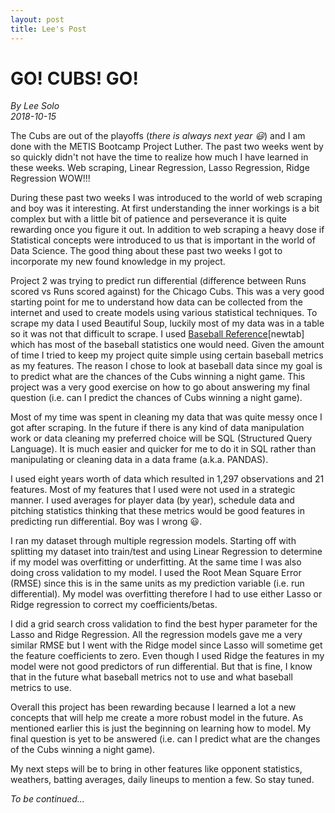```yaml
---
layout: post
title: Lee's Post
---
```


# GO! CUBS! GO!

_By Lee Solo_  
_2018-10-15_

The Cubs are out of the playoffs (_there is always next year :smiley:_) and I am  done with the METIS Bootcamp Project Luther. The past two weeks went by so quickly didn't not have the time to realize how much I have learned in these weeks. Web scraping, Linear Regression, Lasso Regression, Ridge Regression WOW!!!  

During these past two weeks I was introduced to the world of web scraping and boy was it interesting. At first understanding the inner workings is a bit complex but with a little bit of patience and perseverance it is quite rewarding once you figure it out. In addition to web scraping a heavy dose if Statistical concepts were introduced to us that is important in the world of Data Science. The good thing about these past two weeks I got to incorporate my new found knowledge in my project.  

Project 2 was trying to predict run differential (difference between Runs scored vs Runs scored against) for the Chicago Cubs. This was a very good starting point for me to understand how data can be collected from the internet and used to create models using various statistical techniques. To scrape my data I used Beautiful Soup, luckily most of my data was in a table so it was not that difficult to scrape. I used [Baseball Reference](https://www.baseball-reference.com/)[newtab] which has most of the baseball statistics one would need. Given the amount of time I tried to keep my project quite simple using certain baseball metrics as my features. The reason I chose to look at baseball data since my goal is to predict what are the chances of the Cubs winning a night game. This project was a very good exercise on how to go about answering my final question (i.e. can I predict the chances of Cubs winning a night game).  

Most of my time was spent in cleaning my data that was quite messy once I got after scraping. In the future if there is any kind of data manipulation work or data cleaning my preferred choice will be SQL (Structured Query Language). It is much easier and quicker for me to do it in SQL rather than manipulating or cleaning data in a data frame (a.k.a. PANDAS).  

I used eight years worth of data which resulted in 1,297 observations and 21 features. Most of my features that I used were not used in a strategic manner. I used averages for player data (by year), schedule data and pitching statistics thinking that these metrics would be good features in predicting run differential. Boy was I wrong :smiley:.

I ran my dataset through multiple regression models. Starting off with splitting my dataset into train/test and using Linear Regression to determine if my model was overfitting or underfitting. At the same time I was also doing cross validation to my model. I used the Root Mean Square Error (RMSE) since this is in the same units as my prediction variable (i.e. run differential).  My model was overfitting therefore I had to use either Lasso or Ridge regression to correct my coefficients/betas.

I did a grid search cross validation to find the best hyper parameter for the Lasso and Ridge Regression. All the regression models gave me a very similar RMSE but I went with the Ridge model since Lasso will sometime get the feature coefficients to zero. Even though I used Ridge the features in my model were not good predictors of run differential. But that is fine, I know that in the future what baseball metrics not to use and what baseball metrics to use.

Overall this project has been rewarding because I learned a lot a new concepts that will help me create a more robust model in the future. As mentioned earlier this is just the beginning on learning how to model. My final question is yet to be answered (i.e. can I predict what are the changes of the Cubs winning a night game).


My next steps will be to bring in other features like opponent statistics, weathers, batting averages, daily lineups to mention a few. So stay tuned.

_To be continued..._
